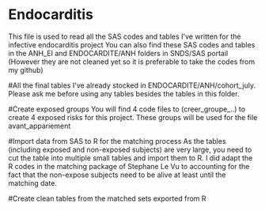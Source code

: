 # Endocarditis
This file is used to read all the SAS codes and tables I've written for the infective endocarditis project
You can also find these SAS codes and tables in the ANH_EI and ENDOCARDITE/ANH folders in SNDS/SAS portail (However they are not cleaned yet so it is preferable to take the codes from my github)

#All the final tables I've already stocked in ENDOCARDITE/ANH/cohort_july. Please ask me before using any tables besides the tables in this folder. 

#Create exposed groups
You will find 4 code files to (creer_groupe_..) to create 4 exposed risks for this project. These groups will be used for the file avant_appariement

#Import data from SAS to R for the matching process
As the tables (including exposed and non-exposed subjects) are very large, you need to cut the table into multiple small tables and import them to R. I did adapt the R codes in the matching package of Stephane Le Vu to accounting for the fact that the non-expose subjects need to be alive at least until the matching date.

#Create clean tables from the matched sets exported from R
